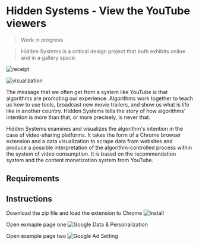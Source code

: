 # Hidden Systems - View the YouTube viewers
> Work in progress

> Hidden Systems is a critical design project that both exhibits online and in a gallery space.

![receipt](https://github.com/youozhan/hidden-systems/blob/master/assets/01_receipt_m.gif)

![visualization](https://github.com/youozhan/hidden-systems/blob/master/assets/02_viz_m.gif)

The message that we often get from a system like YouTube is that algorithms are promoting our experience. Algorithms work together to teach us how to use tools, broadcast new movie trailers, and show us what is life like in another country. Hidden Systems tells the story of how algorithms' intention is more than that, or more precisely, is never that. 

Hidden Systems examines and visualizes the algorithm's intention in the case of video-sharing platforms. It takes the form of a Chrome browser extension and a data visualization to scrape data from websites and produce a possible interpretation of the algorithm-controlled process within the system of video consumption. It is based on the recommendation system and the content monetization system from YouTube.

## Requirements

## Instructions
Download the zip file and load the extension to Chrome
![Install](https://github.com/youozhan/Smart-Receipt/blob/master/assets/print_01.gif)

Open exmaple page one
![Google Data & Personalization](https://github.com/youozhan/Smart-Receipt/blob/master/assets/print_02.gif)

Open example page two
![Google Ad Setting](https://github.com/youozhan/Smart-Receipt/blob/master/assets/print_03.gif)
